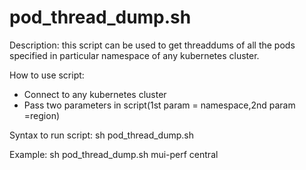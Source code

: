 # pod_thread_dump.sh
Description: this script can be used to get threaddums of all the pods specified in particular namespace of any kubernetes cluster.

How to use script:

  - Connect to any kubernetes cluster
  - Pass two parameters in script(1st param = namespace,2nd param =region)

Syntax to run script:
  sh pod_thread_dump.sh <namespace> <region>

Example:    sh pod_thread_dump.sh mui-perf central
